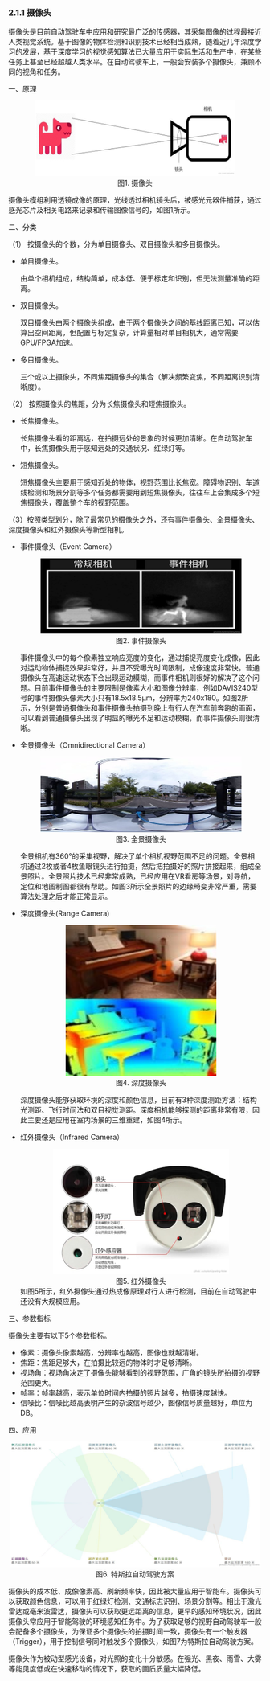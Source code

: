 ### 2.1.1 摄像头

摄像头是目前自动驾驶车中应用和研究最广泛的传感器，其采集图像的过程最接近人类视觉系统。基于图像的物体检测和识别技术已经相当成熟，随着近几年深度学习的发展，基于深度学习的视觉感知算法已大量应用于实际生活和生产中，在某些任务上甚至已经超越人类水平。在自动驾驶车上，一般会安装多个摄像头，兼顾不同的视角和任务。

一、原理
  <div align=center>
  <img src="./imgs/2.1.1.1.jpg" width="400" height="150"> 
  </div>
  <div align=center>图1. 摄像头 </div>

  摄像头模组利用透镜成像的原理，光线透过相机镜头后，被感光元器件捕获，通过感光芯片及相关电路来记录和传输图像信号的，如图1所示。

二、分类

（1） 按摄像头的个数，分为单目摄像头、双目摄像头和多目摄像头。

- 单目摄像头。

  由单个相机组成，结构简单，成本低、便于标定和识别，但无法测量准确的距离。

- 双目摄像头。

  双目摄像头由两个摄像头组成，由于两个摄像头之间的基线距离已知，可以估算出空间距离，但配置与标定复杂，计算量相对单目相机大，通常需要GPU/FPGA加速。

- 多目摄像头。
  
  三个或以上摄像头，不同焦距摄像头的集合（解决频繁变焦，不同距离识别清晰度）。

（2） 按照摄像头的焦距，分为长焦摄像头和短焦摄像头。

- 长焦摄像头。

  长焦摄像头看的距离远，在拍摄远处的景象的时候更加清晰。在自动驾驶车中，长焦摄像头用于感知远处的交通状况、红绿灯等。

- 短焦摄像头。

  短焦摄像头主要用于感知近处的物体，视野范围比长焦宽。障碍物识别、车道线检测和场景分割等多个任务都需要用到短焦摄像头，往往车上会集成多个短焦摄像头，覆盖整个车的视野范围。

（3）按照类型划分，除了最常见的摄像头之外，还有事件摄像头、全景摄像头、深度摄像头和红外摄像头等新型相机。

- 事件摄像头（Event Camera）
  <div align=center>
  <img src="./imgs/2.1.1.2.jpg" width="400" height="150"> 
  </div>
  <div align=center>图2. 事件摄像头 </div>

  事件摄像头中的每个像素独立响应亮度的变化，通过捕捉亮度变化成像，因此对运动物体捕捉效果非常好，并且不受曝光时间限制，成像速度非常快。普通摄像头在高速运动状态下会出现运动模糊，而事件相机则很好的解决了这个问题。目前事件摄像头的主要限制是像素大小和图像分辨率，例如DAVIS240型号的事件摄像头像素大小只有18.5x18.5µm，分辨率为240x180。如图2所示，分别是普通摄像头和事件摄像头拍摄到晚上有行人在汽车前奔跑的画面，可以看到普通摄像头出现了明显的曝光不足和运动模糊，而事件摄像头则很清晰。

- 全景摄像头（Omnidirectional Camera）
  <div align=center>
  <img src="./imgs/2.1.1.3.jpg" width="400" height="150"> 
  </div>
  <div align=center>图3. 全景摄像头 </div>

  全景相机有360°的采集视野，解决了单个相机视野范围不足的问题。全景相机通过2枚或者4枚鱼眼镜头进行拍摄，然后把拍摄好的照片拼接起来，组成全景照片。全景照片技术已经非常成熟，已经应用在VR看房等场景，对导航，定位和地图制图都很有帮助。如图3所示全景照片的边缘畸变非常严重，需要算法处理之后才能正常显示。

- 深度摄像头(Range Camera)

  <div align=center>
  <img src="./imgs/2.1.1.4.jpg" width="300" height="300"> 
  </div>
  <div align=center>图4. 深度摄像头 </div>

  深度摄像头能够获取环境的深度和颜色信息，目前有3种深度测距方法：结构光测距、飞行时间法和双目视觉测距。深度相机能够探测的距离非常有限，因此主要还是应用在室内场景的三维重建，如图4所示。

- 红外摄像头（Infrared Camera）
  <div align=center>
  <img src="./imgs/2.1.1.5.jpg" width="350" height="250"> 
  </div>
  <div align=center>图5. 红外摄像头 </div>
  如图5所示，红外摄像头通过热成像原理对行人进行检测，目前在自动驾驶中还没有大规模应用。

三、参数指标

  摄像头主要有以下5个参数指标。
  - 像素：摄像头像素越高，分辨率也越高，图像也就越清晰。
  - 焦距：焦距足够大，在拍摄比较远的物体时才足够清晰。
  - 视场角：视场角决定了摄像头能够看到的视野范围，广角的镜头所拍摄的视野范围更大。
  - 帧率：帧率越高，表示单位时间内拍摄的照片越多，拍摄速度越快。
  - 信噪比：信噪比越高表明产生的杂波信号越少，图像信号质量越好，单位为DB。

四、应用
  <div align=center>
  <img src="./imgs/2.1.1.6.jpg" width="500" height="250"> 
  </div>
  <div align=center>图6. 特斯拉自动驾驶方案 </div>

  摄像头的成本低、成像像素高、刷新频率快，因此被大量应用于智能车。摄像头可以获取颜色信息，可以用于红绿灯检测、交通标志识别、场景分割等。相比于激光雷达或毫米波雷达，摄像头可以获取更远距离的信息，更早的感知环境状况，因此摄像头常应用于智能驾驶的环境感知任务中。为了获取足够的视野自动驾驶车一般会配备多个摄像头，为保证多个摄像头的拍摄时间一致，摄像头有一个触发器（Trigger），用于控制信号同时触发多个摄像头，如图7为特斯拉自动驾驶方案。

  摄像头作为被动型感光设备，对光照的变化十分敏感。在强光、黑夜、雨雪、大雾等能见度低或在快速移动的情况下，获取的画质质量大幅降低。



